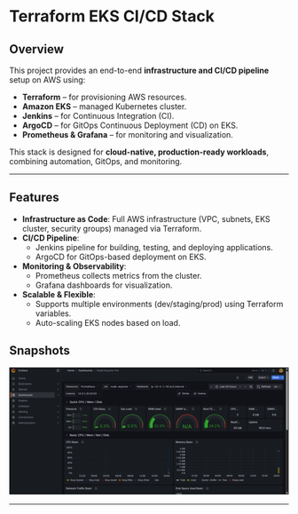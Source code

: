 # Terraform EKS CI/CD Stack

## Overview

This project provides an end-to-end **infrastructure and CI/CD pipeline** setup on AWS using:

- **Terraform** – for provisioning AWS resources.
- **Amazon EKS** – managed Kubernetes cluster.
- **Jenkins** – for Continuous Integration (CI).
- **ArgoCD** – for GitOps Continuous Deployment (CD) on EKS.
- **Prometheus & Grafana** – for monitoring and visualization.

This stack is designed for **cloud-native, production-ready workloads**, combining automation, GitOps, and monitoring.

---

## Features

- **Infrastructure as Code**: Full AWS infrastructure (VPC, subnets, EKS cluster, security groups) managed via Terraform.
- **CI/CD Pipeline**:
  - Jenkins pipeline for building, testing, and deploying applications.
  - ArgoCD for GitOps-based deployment on EKS.
- **Monitoring & Observability**:
  - Prometheus collects metrics from the cluster.
  - Grafana dashboards for visualization.
- **Scalable & Flexible**:
  - Supports multiple environments (dev/staging/prod) using Terraform variables.
  - Auto-scaling EKS nodes based on load.

## Snapshots
![Architecture Diagram](src/images/Grafana.png)



---



